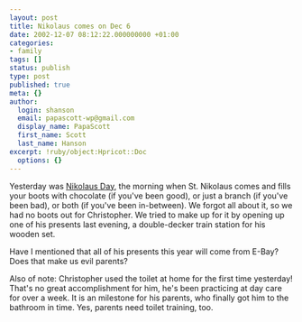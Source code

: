 ```yaml
---
layout: post
title: Nikolaus comes on Dec 6
date: 2002-12-07 08:12:22.000000000 +01:00
categories:
- family
tags: []
status: publish
type: post
published: true
meta: {}
author:
  login: shanson
  email: papascott-wp@gmail.com
  display_name: PapaScott
  first_name: Scott
  last_name: Hanson
excerpt: !ruby/object:Hpricot::Doc
  options: {}
---
```

<p>Yesterday was <a href="http://www.training-for-germany.de/tips99/tip11.htm">Nikolaus Day</a>, the morning when St. Nikolaus comes and fills your boots with chocolate (if you've been good), or just a branch (if you've been bad), or both (if you've been in-between). We forgot all about it, so we had no boots out for Christopher. We tried to make up for it by opening up one of his presents last evening, a double-decker train station for his wooden set. </p>
<p>Have I mentioned that all of his presents this year will come from E-Bay? Does that make us evil parents? </p>
<p>Also of note: Christopher used the toilet at home for the first time yesterday! That's no great accomplishment for him, he's been practicing at day care for over a week. It is an milestone for his parents, who finally got him to the bathroom in time. Yes, parents need toilet training, too.</p>
